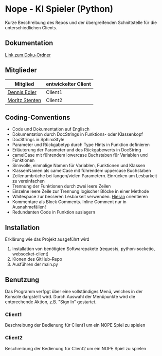 # Nope - KI Spieler (Python)

Kurze Beschreibung des Repos und der übergreifenden Schnittstelle für die unterschiedlichen Clients.


## Dokumentation
[Link zum Doku-Ordner](https://github.com/Nope-Cardgame/Repo-Template/Doku-Ordner)


## Mitglieder
Mitglied | entwickelter Client | 
--- | --- |
[Dennis Edler](https://github.com/deedz-x) | Client1
[Moritz Stenten](https://https://github.com/mstenten) | Client2

## Coding-Conventions
- Code und Dokumentation auf Englisch
- Dokumentation durch DocStrings in Funktions- oder Klassenkopf
- DocStrings in SphinxStyle
- Parameter und Rückgabetyp durch Type Hints in Funktion definieren
- Erläuterung der Parameter und des Rückgabewerts in DocString
- camelCase mit führendem lowercase Buchstaben für Variablen und Funktionen
- Sinnvolle, einmalige Namen für Variablen, Funktionen und Klassen
- KlassenNamen als camelCase mit führendem uppercase Buchstaben
- Zeilenumbrüche bei langen/vielen Parametern. Einrücken um Lesbarkeit zu vereinfachen
- Trennung der Funktionen durch zwei leere Zeilen
- Einzelne leere Zeile zur Trennung logischer Blöcke in einer Methode
- Whitespace zur besseren Lesbarkeit verwenden. [Hieran](https://peps.python.org/pep-0008/#pet-peeves) orientieren
- Kommentare als Block Comments. Inline Comment nur in Ausnahmefällen!
- Redundanten Code in Funktion auslagern

## Installation

Erklärung wie das Projekt ausgeführt wird

1. Installation von benötigten Softwarepakete (requests, python-socketio, websocket-client)
2. Klonen des GitHub-Repo
3. Ausführen der main.py

## Benutzung
Das Programm verfpgt über eine vollständiges Menü, welches in der Konsole dargstellt wird.
Durch Auswahl der Menüpunkte wird die entprechende Aktion, z.B. "Sign In" gestartet.

### Client1
Beschreibung der Bedienung für Client1 um ein NOPE Spiel zu spielen

### Client2
Beschreibung der Bedienung für Client2 um ein NOPE Spiel zu spielen
